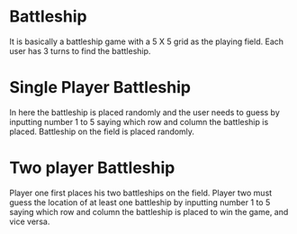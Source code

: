 # Battleship
It is basically a battleship game with a 5 X 5 grid as the playing field. Each user has 3 turns to find the battleship.

# Single Player Battleship
In here the battleship is placed randomly and the user needs to guess by inputting number 1 to 5 saying which row and column the battleship is placed. Battleship on the field is placed randomly.

# Two player Battleship
Player one first places his two battleships on the field. Player two must guess the location of at least one battleship by inputting number 1 to 5 saying which row and column the battleship is placed to win the game, and vice versa.
